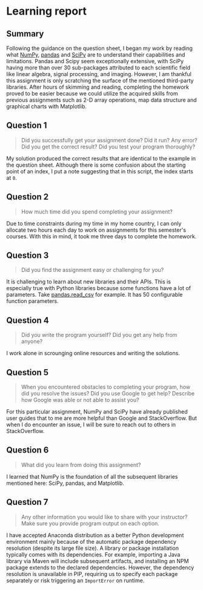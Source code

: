 # Learning report

## Summary

Following the guidance on the question sheet, I began my work by reading what
[NumPy](https://numpy.org/), [pandas](https://pandas.pydata.org/) and [SciPy](https://scipy.org/)
are to understand their capabilities and limitations. Pandas and Scipy seem
exceptionally extensive, with SciPy having more than over 30 sub-packages
attributed to each scientific field like linear algebra, signal processing, and
imaging. However, I am thankful this assignment is only scratching the surface
of the mentioned third-party libraries. After hours of skimming and reading,
completing the homework proved to be easier because we could utilize the
acquired skills from previous assignments such as 2-D array operations, map data
structure and graphical charts with Matplotlib.

## Question 1

> Did you successfully get your assignment done? Did it run? Any error? Did you
  get the correct result? Did you test your program thoroughly?

My solution produced the correct results that are identical to the example in
the question sheet. Although there is some confusion about the starting point of
an index, I put a note suggesting that in this script, the index starts at `0`.

## Question 2

> How much time did you spend completing your assignment?

Due to time constraints during my time in my home country, I can only allocate
two hours each day to work on assignments for this semester's courses. With this
in mind, it took me three days to complete the homework.

## Question 3

> Did you find the assignment easy or challenging for you?

It is challenging to learn about new libraries and their APIs. This is
especially true with Python libraries because some functions have a lot of
parameters. Take [pandas.read_csv](https://pandas.pydata.org/pandas-docs/stable/reference/api/pandas.read_csv.html)
for example. It has 50 configurable function parameters.

## Question 4

> Did you write the program yourself? Did you get any help from anyone?

I work alone in scrounging online resources and writing the solutions.

## Question 5

> When you encountered obstacles to completing your program, how did you resolve
  the issues? Did you use Google to get help? Describe how Google was able or
  not able to assist you?

For this particular assignment, NumPy and SciPy have already published user
guides that to me are more helpful than Google and StackOverflow. But when I do
encounter an issue, I will be sure to reach out to others in StackOverflow.

## Question 6

> What did you learn from doing this assignment?

I learned that NumPy is the foundation of all the subsequent libraries mentioned
here: SciPy, pandas, and Matplotlib.

## Question 7

> Any other information you would like to share with your instructor? Make sure
  you provide program output on each option.

I have accepted Anaconda distribution as a better Python development environment
mainly because of the automatic package dependency resolution (despite its large
file size). A library or package installation typically comes with its
dependencies. For example, importing a Java library via Maven will include
subsequent artifacts, and installing an NPM package extends to the declared
dependencies. However, the dependency resolution is unavailable in PIP,
requiring us to specify each package separately or risk triggering an
`ImportError` on runtime.
